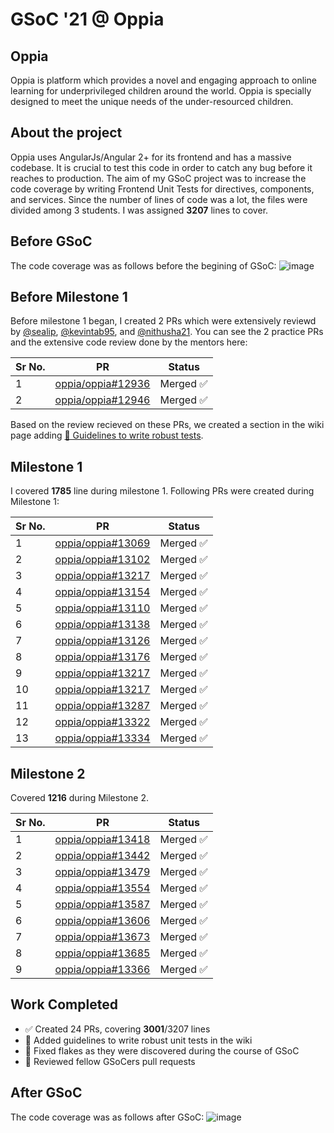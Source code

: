 # GSoC '21 @ Oppia

## Oppia
Oppia is platform which provides a novel and engaging approach to online learning for underprivileged children around the world. Oppia is specially designed to meet the unique needs of the under-resourced children.

## About the project
Oppia uses AngularJs/Angular 2+ for its frontend and has a massive codebase. It is crucial to test this code in order to catch any bug before it reaches to production. The aim of my GSoC project was to increase the code coverage by writing Frontend Unit Tests for directives, components, and services. Since the number of lines of code was a lot, the files were divided among 3 students. I was assigned **3207** lines to cover.

## Before GSoC
The code coverage was as follows before the begining of GSoC:
![image](https://user-images.githubusercontent.com/26626415/130315810-8d782dff-baa1-47ec-aba2-ddf5f59881f9.png)

## Before Milestone 1
Before milestone 1 began, I created 2 PRs which were extensively reviewd by [@sealip](https://github.com/seanlip), [@kevintab95](https://github.com/kevintab95), and [@nithusha21](https://github.com/nithusha21). You can see the 2 practice PRs and the extensive code review done by the mentors here:

Sr No. | PR                                                 | Status
-------|----------------------------------------------------|-------------
1 | [oppia/oppia#12936](https://github.com/oppia/oppia/pull/12936)| Merged ✅
2 | [oppia/oppia#12946](https://github.com/oppia/oppia/pull/12946)| Merged ✅

Based on the review recieved on these PRs, we created a section in the wiki page adding [📝 Guidelines to write robust tests](https://github.com/oppia/oppia/wiki/Frontend-unit-tests-guide#guidelines-to-write-robust-tests).

## Milestone 1
I covered **1785** line during milestone 1. Following PRs were created during Milestone 1:

Sr No. | PR                                                 | Status
-------|----------------------------------------------------|-------------
1|[oppia/oppia#13069](https://github.com/oppia/oppia/pull/13069)| Merged ✅
2|[oppia/oppia#13102](https://github.com/oppia/oppia/pull/13102)| Merged ✅
3|[oppia/oppia#13217](https://github.com/oppia/oppia/pull/13217)| Merged ✅
4|[oppia/oppia#13154](https://github.com/oppia/oppia/pull/13154)| Merged ✅
5|[oppia/oppia#13110](https://github.com/oppia/oppia/pull/13110)| Merged ✅
6|[oppia/oppia#13138](https://github.com/oppia/oppia/pull/13138)| Merged ✅
7|[oppia/oppia#13126](https://github.com/oppia/oppia/pull/13126)| Merged ✅
8|[oppia/oppia#13176](https://github.com/oppia/oppia/pull/13176)| Merged ✅
9|[oppia/oppia#13217](https://github.com/oppia/oppia/pull/13217)| Merged ✅
10|[oppia/oppia#13217](https://github.com/oppia/oppia/pull/13217)| Merged ✅
11|[oppia/oppia#13287](https://github.com/oppia/oppia/pull/13287)| Merged ✅
12|[oppia/oppia#13322](https://github.com/oppia/oppia/pull/13322)| Merged ✅
13|[oppia/oppia#13334](https://github.com/oppia/oppia/pull/13334)| Merged ✅

## Milestone 2
Covered **1216** during Milestone 2.

Sr No. | PR                                                 | Status
-------|----------------------------------------------------|-------------
1|[oppia/oppia#13418](https://github.com/oppia/oppia/pull/13069)| Merged ✅
2|[oppia/oppia#13442](https://github.com/oppia/oppia/pull/13102)| Merged ✅
3|[oppia/oppia#13479](https://github.com/oppia/oppia/pull/13217)| Merged ✅
4|[oppia/oppia#13554](https://github.com/oppia/oppia/pull/13154)| Merged ✅
5|[oppia/oppia#13587](https://github.com/oppia/oppia/pull/13110)| Merged ✅
6|[oppia/oppia#13606](https://github.com/oppia/oppia/pull/13138)| Merged ✅
7|[oppia/oppia#13673](https://github.com/oppia/oppia/pull/13126)| Merged ✅
8|[oppia/oppia#13685](https://github.com/oppia/oppia/pull/13176)| Merged ✅
9|[oppia/oppia#13366](https://github.com/oppia/oppia/pull/13217)| Merged ✅

## Work Completed
- ✅ Created 24 PRs, covering **3001**/3207 lines
- 📝 Added guidelines to write robust unit tests in the wiki
- 🔨 Fixed flakes as they were discovered during the course of GSoC
- 🧐 Reviewed fellow GSoCers pull requests

## After GSoC
The code coverage was as follows after GSoC:
![image](https://user-images.githubusercontent.com/26626415/130315540-a94d4209-b2a0-4737-9bcb-2b4d0a1d799d.png)
